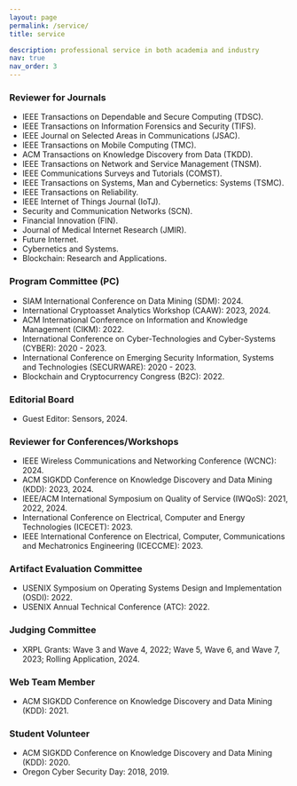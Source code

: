 ```yaml
---
layout: page
permalink: /service/
title: service

description: professional service in both academia and industry
nav: true
nav_order: 3
---
```


### Reviewer for Journals

- IEEE Transactions on Dependable and Secure Computing (TDSC).
- IEEE Transactions on Information Forensics and Security (TIFS).
- IEEE Journal on Selected Areas in Communications (JSAC).
- IEEE Transactions on Mobile Computing (TMC).
- ACM Transactions on Knowledge Discovery from Data (TKDD).
- IEEE Transactions on Network and Service Management (TNSM).
- IEEE Communications Surveys and Tutorials (COMST).
- IEEE Transactions on Systems, Man and Cybernetics: Systems (TSMC).
- IEEE Transactions on Reliability.
- IEEE Internet of Things Journal (IoTJ).
- Security and Communication Networks (SCN).
- Financial Innovation (FIN).
- Journal of Medical Internet Research (JMIR).
- Future Internet.
- Cybernetics and Systems.
- Blockchain: Research and Applications.

### Program Committee (PC)

- SIAM International Conference on Data Mining (SDM): 2024.
- International Cryptoasset Analytics Workshop (CAAW): 2023, 2024.
- ACM International Conference on Information and Knowledge Management (CIKM): 2022.
- International Conference on Cyber-Technologies and Cyber-Systems (CYBER): 2020 - 2023.
- International Conference on Emerging Security Information, Systems and Technologies (SECURWARE): 2020 - 2023.
- Blockchain and Cryptocurrency Congress (B2C): 2022.
  
### Editorial Board

- Guest Editor: Sensors, 2024.

### Reviewer for Conferences/Workshops

- IEEE Wireless Communications and Networking Conference (WCNC): 2024.
- ACM SIGKDD Conference on Knowledge Discovery and Data Mining (KDD): 2023, 2024.
- IEEE/ACM International Symposium on Quality of Service (IWQoS): 2021, 2022, 2024.
- International Conference on Electrical, Computer and Energy Technologies (ICECET): 2023.
- IEEE International Conference on Electrical, Computer, Communications and Mechatronics Engineering (ICECCME): 2023.

### Artifact Evaluation Committee
- USENIX Symposium on Operating Systems Design and Implementation (OSDI): 2022.
- USENIX Annual Technical Conference (ATC): 2022.

### Judging Committee
- XRPL Grants: Wave 3 and Wave 4, 2022; Wave 5, Wave 6, and Wave 7, 2023; Rolling Application, 2024.

### Web Team Member

- ACM SIGKDD Conference on Knowledge Discovery and Data Mining (KDD): 2021.

### Student Volunteer

- ACM SIGKDD Conference on Knowledge Discovery and Data Mining (KDD): 2020.
- Oregon Cyber Security Day: 2018, 2019.